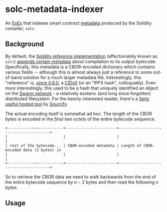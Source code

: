 # solc-metadata-indexer #

An [ExEx](https://www.paradigm.xyz/2024/05/reth-exex) that indexes smart contract [metadata](https://docs.soliditylang.org/en/latest/metadata.html) produced by the Solidity compiler, `solc`.

## Background ##

By default, the [Solidity reference implementation](https://github.com/ethereum/solidity) (affectionately known as `solc`) [appends certain metadata](https://docs.soliditylang.org/en/latest/metadata.html) about compilation to its output bytecode. Specifically, this metadata is a CBOR-encoded dictionary which contains various fields -- although this is almost always just a reference to some out-of-band solution for a much larger metadata file. Interestingly, this "reference" is, [since 0.6.0](https://github.com/ethereum/solidity/blob/develop/Changelog.md#060-2019-12-17), a [CIDv0](https://github.com/multiformats/cid/blob/master/README.md#cidv0) (or an "IPFS hash", colloquially). Even *more* interestingly, this used to be a hash that uniquely identified an object on the [Swarm network](https://www.ethswarm.org/swarm-whitepaper.pdf) - a relatively esoteric (and long since forgotten) distributed filesystem. For the keenly interested reader, there's a [fairly useful hosted tool](https://playground.sourcify.dev) by [Sourcify](https://sourcify.dev).

The actual encoding itself is somewhat ad hoc. The length of the CBOR bytes is encoded in the *final two octets* of the entire bytecode sequence.

```
+-----------~~~-----------+-----------------------+---------------------------------------+
|                         |                       |                                       |
| rest of the bytecode... | CBOR-encoded metadata | Length of CBOR-encoded data (2 bytes) |∅
|                         |                       |                                       |
+-----------~~~-----------+-----------------------+---------------------------------------+
```

So to retrieve the CBOR data we need to walk backwards from the end of the entire bytecode sequence by $n-2$ bytes and then read the following $n$ bytes.

## Usage ##

